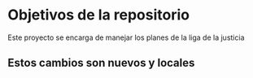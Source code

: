 # Objetivos de la repositorio

Este proyecto se encarga de manejar los planes de la liga de la justicia

## Estos cambios son nuevos y locales